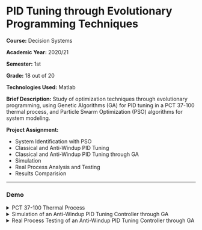 # PID Tuning through Evolutionary Programming Techniques

**Course:** Decision Systems

**Academic Year:** 2020/21

**Semester:** 1st

**Grade:** 18 out of 20

**Technologies Used:** Matlab

**Brief Description:** Study of optimization techniques through evolutionary programming, using Genetic Algorithms (GA) for PID tuning in a PCT 37-100 thermal process, and Particle Swarm Optimization (PSO) algorithms for system modeling.

**Project Assignment:**

- System Identification with PSO
- Classical and Anti-Windup PID Tuning
- Classical and Anti-Windup PID Tuning through GA
- Simulation
- Real Process Analysis and Testing
- Results Comparision

---

### Demo

<details>
 <summary>PCT 37-100 Thermal Process</summary>

![PCT 37-100 Thermal Process](https://user-images.githubusercontent.com/46992334/193124905-803ea2a7-faec-4cbb-ab1e-bd7e19f9f9e5.png)

</details>

<details>
 <summary>Simulation of an Anti-Windup PID Tuning Controller through GA</summary>

![Simulation of an Anti-Windup PID Tuning Controller through GA](https://user-images.githubusercontent.com/46992334/193124901-9843670b-06d2-4d67-84ed-a474d93e4efd.png)

</details>

<details>
 <summary>Real Process Testing of an Anti-Windup PID Tuning Controller through GA</summary>

![Real Process Testing of an Anti-Windup PID Tuning Controller through GA](https://user-images.githubusercontent.com/46992334/193124896-a69edde3-d9b8-4307-945f-9743439bcf30.png)

</details>
